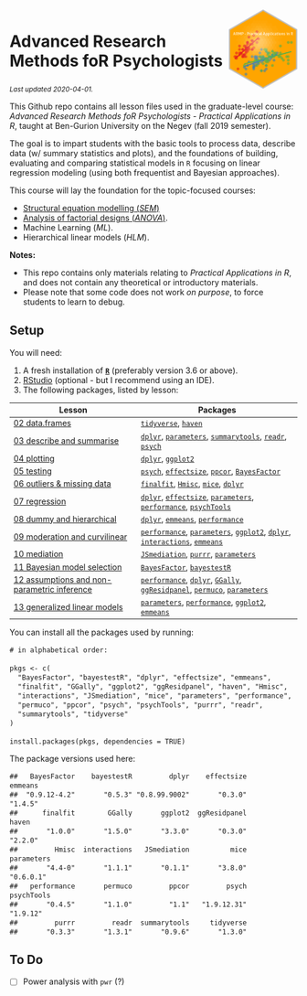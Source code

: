 
<img src='logo/BGUHex.png' align="right" height="139" />

# Advanced Research Methods foR Psychologists

<sub>*Last updated 2020-04-01.*</sub>

This Github repo contains all lesson files used in the graduate-level
course: *Advanced Research Methods foR Psychologists - Practical
Applications in R*, taught at Ben-Gurion University on the Negev (fall
2019 semester).

The goal is to impart students with the basic tools to process data,
describe data (w/ summary statistics and plots), and the foundations of
building, evaluating and comparing statistical models in `R` focusing on
linear regression modeling (using both frequentist and Bayesian
approaches).

This course will lay the foundation for the topic-focused courses:

  - [Structural equation modelling
    (*SEM*)](https://github.com/mattansb/Structural-Equation-Modeling-foR-Psychologists)
  - [Analysis of factorial designs
    (*ANOVA*)](https://github.com/mattansb/Analysis-of-Factorial-Designs-foR-Psychologists).
  - Machine Learning (*ML*).
  - Hierarchical linear models (*HLM*).

**Notes:**

  - This repo contains only materials relating to *Practical
    Applications in R*, and does not contain any theoretical or
    introductory materials.  
  - Please note that some code does not work *on purpose*, to force
    students to learn to debug.

## Setup

You will need:

1.  A fresh installation of [**`R`**](https://cran.r-project.org/)
    (preferably version 3.6 or above).
2.  [RStudio](https://www.rstudio.com/products/rstudio/download/)
    (optional - but I recommend using an IDE).
3.  The following packages, listed by lesson:

| Lesson                                                                                              | Packages                                                                                                                                                                                                                                                                                                                                                                 |
| --------------------------------------------------------------------------------------------------- | ------------------------------------------------------------------------------------------------------------------------------------------------------------------------------------------------------------------------------------------------------------------------------------------------------------------------------------------------------------------------ |
| [02 data.frames](/02%20data.frames)                                                                 | [`tidyverse`](https://CRAN.R-project.org/package=tidyverse), [`haven`](https://CRAN.R-project.org/package=haven)                                                                                                                                                                                                                                                         |
| [03 describe and summarise](/03%20describe%20and%20summarise)                                       | [`dplyr`](https://CRAN.R-project.org/package=dplyr), [`parameters`](https://CRAN.R-project.org/package=parameters), [`summarytools`](https://CRAN.R-project.org/package=summarytools), [`readr`](https://CRAN.R-project.org/package=readr), [`psych`](https://CRAN.R-project.org/package=psych)                                                                          |
| [04 plotting](/04%20plotting)                                                                       | [`dplyr`](https://CRAN.R-project.org/package=dplyr), [`ggplot2`](https://CRAN.R-project.org/package=ggplot2)                                                                                                                                                                                                                                                             |
| [05 testing](/05%20testing)                                                                         | [`psych`](https://CRAN.R-project.org/package=psych), [`effectsize`](https://CRAN.R-project.org/package=effectsize), [`ppcor`](https://CRAN.R-project.org/package=ppcor), [`BayesFactor`](https://CRAN.R-project.org/package=BayesFactor)                                                                                                                                 |
| [06 outliers & missing data](/06%20outliers%20&%20missing%20data)                                   | [`finalfit`](https://CRAN.R-project.org/package=finalfit), [`Hmisc`](https://CRAN.R-project.org/package=Hmisc), [`mice`](https://CRAN.R-project.org/package=mice), [`dplyr`](https://CRAN.R-project.org/package=dplyr)                                                                                                                                                   |
| [07 regression](/07%20regression)                                                                   | [`dplyr`](https://CRAN.R-project.org/package=dplyr), [`effectsize`](https://CRAN.R-project.org/package=effectsize), [`parameters`](https://CRAN.R-project.org/package=parameters), [`performance`](https://CRAN.R-project.org/package=performance), [`psychTools`](https://CRAN.R-project.org/package=psychTools)                                                        |
| [08 dummy and hierarchical](/08%20dummy%20and%20hierarchical)                                       | [`dplyr`](https://CRAN.R-project.org/package=dplyr), [`emmeans`](https://CRAN.R-project.org/package=emmeans), [`performance`](https://CRAN.R-project.org/package=performance)                                                                                                                                                                                            |
| [09 moderation and curvilinear](/09%20moderation%20and%20curvilinear)                               | [`performance`](https://CRAN.R-project.org/package=performance), [`parameters`](https://CRAN.R-project.org/package=parameters), [`ggplot2`](https://CRAN.R-project.org/package=ggplot2), [`dplyr`](https://CRAN.R-project.org/package=dplyr), [`interactions`](https://CRAN.R-project.org/package=interactions), [`emmeans`](https://CRAN.R-project.org/package=emmeans) |
| [10 mediation](/10%20mediation)                                                                     | [`JSmediation`](https://CRAN.R-project.org/package=JSmediation), [`purrr`](https://CRAN.R-project.org/package=purrr), [`parameters`](https://CRAN.R-project.org/package=parameters)                                                                                                                                                                                      |
| [11 Bayesian model selection](/11%20Bayesian%20model%20selection)                                   | [`BayesFactor`](https://CRAN.R-project.org/package=BayesFactor), [`bayestestR`](https://CRAN.R-project.org/package=bayestestR)                                                                                                                                                                                                                                           |
| [12 assumptions and non-parametric inference](/12%20assumptions%20and%20non-parametric%20inference) | [`performance`](https://CRAN.R-project.org/package=performance), [`dplyr`](https://CRAN.R-project.org/package=dplyr), [`GGally`](https://CRAN.R-project.org/package=GGally), [`ggResidpanel`](https://CRAN.R-project.org/package=ggResidpanel), [`permuco`](https://CRAN.R-project.org/package=permuco), [`parameters`](https://CRAN.R-project.org/package=parameters)   |
| [13 generalized linear models](/13%20generalized%20linear%20models)                                 | [`parameters`](https://CRAN.R-project.org/package=parameters), [`performance`](https://CRAN.R-project.org/package=performance), [`ggplot2`](https://CRAN.R-project.org/package=ggplot2), [`emmeans`](https://CRAN.R-project.org/package=emmeans)                                                                                                                         |

You can install all the packages used by running:

    # in alphabetical order:

    pkgs <- c(
      "BayesFactor", "bayestestR", "dplyr", "effectsize", "emmeans",
      "finalfit", "GGally", "ggplot2", "ggResidpanel", "haven", "Hmisc",
      "interactions", "JSmediation", "mice", "parameters", "performance",
      "permuco", "ppcor", "psych", "psychTools", "purrr", "readr",
      "summarytools", "tidyverse"
    )

    install.packages(pkgs, dependencies = TRUE)

The package versions used here:

    ##   BayesFactor    bayestestR         dplyr    effectsize       emmeans 
    ##  "0.9.12-4.2"       "0.5.3" "0.8.99.9002"       "0.3.0"       "1.4.5" 
    ##      finalfit        GGally       ggplot2  ggResidpanel         haven 
    ##       "1.0.0"       "1.5.0"       "3.3.0"       "0.3.0"       "2.2.0" 
    ##         Hmisc  interactions   JSmediation          mice    parameters 
    ##       "4.4-0"       "1.1.1"       "0.1.1"       "3.8.0"     "0.6.0.1" 
    ##   performance       permuco         ppcor         psych    psychTools 
    ##       "0.4.5"       "1.1.0"         "1.1"   "1.9.12.31"      "1.9.12" 
    ##         purrr         readr  summarytools     tidyverse 
    ##       "0.3.3"       "1.3.1"       "0.9.6"       "1.3.0"

## To Do

  - [ ] Power analysis with `pwr` (?)

